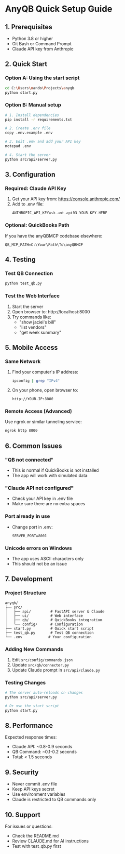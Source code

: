 # AnyQB Quick Setup Guide

## 1. Prerequisites
- Python 3.8 or higher
- Git Bash or Command Prompt
- Claude API key from Anthropic

## 2. Quick Start

### Option A: Using the start script
```bash
cd C:\Users\nando\Projects\anyqb
python start.py
```

### Option B: Manual setup
```bash
# 1. Install dependencies
pip install -r requirements.txt

# 2. Create .env file
copy .env.example .env

# 3. Edit .env and add your API key
notepad .env

# 4. Start the server
python src/api/server.py
```

## 3. Configuration

### Required: Claude API Key
1. Get your API key from: https://console.anthropic.com/
2. Add to .env file:
   ```
   ANTHROPIC_API_KEY=sk-ant-api03-YOUR-KEY-HERE
   ```

### Optional: QuickBooks Path
If you have the anyQBMCP codebase elsewhere:
```
QB_MCP_PATH=C:\Your\Path\To\anyQBMCP
```

## 4. Testing

### Test QB Connection
```bash
python test_qb.py
```

### Test the Web Interface
1. Start the server
2. Open browser to: http://localhost:8000
3. Try commands like:
   - "show jaciel's bill"
   - "list vendors"
   - "get week summary"

## 5. Mobile Access

### Same Network
1. Find your computer's IP address:
   ```bash
   ipconfig | grep "IPv4"
   ```
2. On your phone, open browser to:
   ```
   http://YOUR-IP:8000
   ```

### Remote Access (Advanced)
Use ngrok or similar tunneling service:
```bash
ngrok http 8000
```

## 6. Common Issues

### "QB not connected"
- This is normal if QuickBooks is not installed
- The app will work with simulated data

### "Claude API not configured"
- Check your API key in .env file
- Make sure there are no extra spaces

### Port already in use
- Change port in .env:
  ```
  SERVER_PORT=8001
  ```

### Unicode errors on Windows
- The app uses ASCII characters only
- This should not be an issue

## 7. Development

### Project Structure
```
anyqb/
├── src/
│   ├── api/         # FastAPI server & Claude
│   ├── ui/          # Web interface
│   ├── qb/          # QuickBooks integration
│   └── config/      # Configuration
├── start.py         # Quick start script
├── test_qb.py       # Test QB connection
└── .env            # Your configuration
```

### Adding New Commands
1. Edit `src/config/commands.json`
2. Update `src/qb/connector.py`
3. Update Claude prompt in `src/api/claude.py`

### Testing Changes
```bash
# The server auto-reloads on changes
python src/api/server.py

# Or use the start script
python start.py
```

## 8. Performance

Expected response times:
- Claude API: ~0.8-0.9 seconds
- QB Command: ~0.1-0.2 seconds
- Total: < 1.5 seconds

## 9. Security

- Never commit .env file
- Keep API keys secret
- Use environment variables
- Claude is restricted to QB commands only

## 10. Support

For issues or questions:
- Check the README.md
- Review CLAUDE.md for AI instructions
- Test with test_qb.py first
